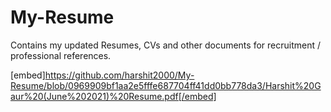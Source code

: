 # My-Resume
Contains my updated Resumes, CVs and other documents for recruitment / professional references. 

[embed]https://github.com/harshit2000/My-Resume/blob/0969909bf1aa2e5fffe687704ff41dd0bb778da3/Harshit%20Gaur%20(June%202021)%20Resume.pdf[/embed]

